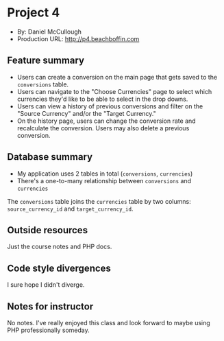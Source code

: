 # Project 4
+ By: Daniel McCullough
+ Production URL: <http://p4.beachboffin.com>

## Feature summary
+ Users can create a conversion on the main page that gets saved to the `conversions` table.
+ Users can navigate to the "Choose Currencies" page to select which currencies they'd like to be able to select in the drop downs.
+ Users can view a history of previous conversions and filter on the "Source Currency" and/or the "Target Currency."
+ On the history page, users can change the conversion rate and recalculate the conversion.  Users may also delete a previous conversion.

## Database summary

+ My application uses 2 tables in total (`conversions`, `currencies`)
+ There's a one-to-many relationship between `conversions` and `currencies`

The `conversions` table joins the `currencies` table by two columns: `source_currency_id` and `target_currency_id`. 

## Outside resources
Just the course notes and PHP docs.

## Code style divergences
I sure hope I didn't diverge.

## Notes for instructor
No notes.  I've really enjoyed this class and look forward to maybe using PHP professionally someday.
